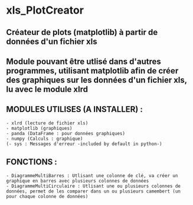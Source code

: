 # xls_PlotCreator
Créateur de plots (matplotlib) à partir de données d'un fichier xls
----------
Module pouvant être utlisé dans d'autres programmes, utilisant matplotlib afin de créer des graphiques sur les données d'un fichier xls, lu avec le module xlrd
----------
MODULES UTILISES (A INSTALLER) :
----------
    - xlrd (lecture de fichier xls)
    - matplotlib (graphiques)
    - panda (DataFrame : pour données graphiques)
    - numpy (Calculs : graphique)
    (- sys : Messages d'erreur -included by default in python-)
FONCTIONS :
----------
    - DiagrammeMultiBarres : Utlisant une colonne de clé, va créer un graphique en barres avec plusieurs colonnes de données
    - DiagrammeMultiCirculaire : Utlisant une ou plusieurs colonnes de données, permet de les comparer dans un ou plusieurs camembert (un pour chaque colonne de données)